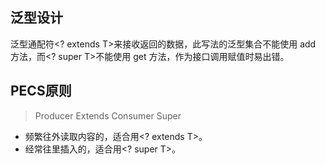 ## 泛型设计

泛型通配符<? extends T>来接收返回的数据，此写法的泛型集合不能使用 add 方法，而<? super T>不能使用 get 方法，作为接口调用赋值时易出错。

## PECS原则

> Producer Extends Consumer Super

- 频繁往外读取内容的，适合用<? extends T>。
- 经常往里插入的，适合用<? super T>。
